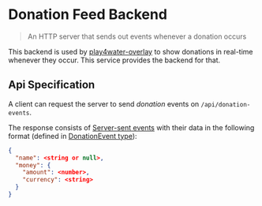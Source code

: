 # Donation Feed Backend

> An HTTP server that sends out events whenever a donation occurs

This backend is used by [play4water-overlay](https://github.com/Viva-con-Agua/play4water-overlay) to show
donations in real-time whenever they occur.
This service provides the backend for that.

## Api Specification

A client can request the server to send *donation* events on `/api/donation-events`.

The response consists of [Server-sent events](https://developer.mozilla.org/en-US/docs/Web/API/Server-sent_events)
with their data in the following format (defined
in [DonationEvent type](https://github.com/Viva-con-Agua/donation-feed-backend/blob/main/dao/donationEvent.go)):

```json
{
  "name": <string or null>,
  "money": {
    "amount": <number>,
    "currency": <string>
  }
}
```
